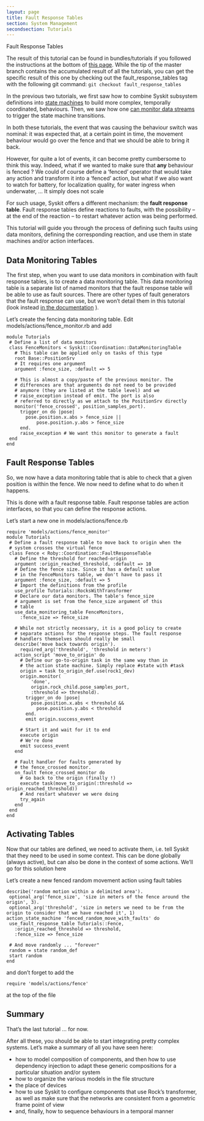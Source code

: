 ```yaml
---
layout: page
title: Fault Response Tables
section: System Management
secondsection: Tutorials
---
```


<div class="content2">
<div class="content2-pagetitle">Fault Response Tables</div>
<div class="content2-container line-box">
<div class="content2-container-1col">



<div class="note">
 <p>The result of this tutorial can be found in bundles/tutorials if you
followed the instructions at the bottom of <a href="../tutorials/index.html">this page</a>.
While the tip of the master branch contains the accumulated result of all the
tutorials, you can get the specific result of this one by checking out the
fault_response_tables tag with the following git command: <code>git checkout fault_response_tables</code></p>
</div>

<p>In the previous two tutorials, we first saw how to combine Syskit subsystem
definitions into <a href="1100_action_state_machines.html">state machines</a> to build more
complex, temporally coordinated, behaviours. Then, we saw how one <a href="1200_data_monitors.html">can monitor
data streams</a> to trigger the state machine transitions.</p>

<p>In both these tutorials, the event that was causing the behaviour switch was
nominal: it was expected that, at a certain point in time, the movement
behaviour would go over the fence and that we should be able to bring it back.</p>

<p>However, for quite a lot of events, it can become pretty cumbersome to think
this way. Indeed, what if we wanted to make sure that <strong>any</strong> behaviour is
fenced ? We could of course define a &lsquo;fenced&rsquo; operator that would take any
action and transform it into a &lsquo;fenced&rsquo; action, but what if we also want to
watch for battery, for localization quality, for water ingress when underwater,
&hellip; It simply does not scale</p>

<p>For such usage, Syskit offers a different mechanism: the <strong>fault response
table</strong>. Fault response tables define reactions to faults, with the possibility
&ndash; at the end of the reaction &ndash; to restart whatever action was being performed.</p>

<p>This tutorial will guide you through the process of defining such faults using
data monitors, defining the corresponding reaction, and use them in state
machines and/or action interfaces.</p>

<h2 id="data-monitoring-tables">Data Monitoring Tables</h2>
<p>The first step, when you want to use data monitors in combination with fault
response tables, is to create a data monitoring table. This data monitoring
table is a separate list of named monitors that the fault response table will be
able to use as fault sources. There are other types of fault generators that the
fault response can use, but we won&rsquo;t detail them in this tutorial (look instead
<a href="../system/fault_response_tables.html">in the documentation</a> ).</p>

<p>Let&rsquo;s create the fencing data monitoring table. Edit
models/actions/fence_monitor.rb and
add</p>

<pre><code class="language-ruby">module Tutorials
 # Define a list of data monitors
 class FenceMonitors &lt; Syskit::Coordination::DataMonitoringTable
   # This table can be applied only on tasks of this type
   root Base::PositionSrv
   # It requires one argument
   argument :fence_size, :default =&gt; 5

   # This is almost a copy/paste of the previous monitor. The
   # differences are that arguments do not need to be provided
   # anymore (they are listed at the table level) and we
   # raise_exception instead of emit. The port is also
   # referred to directly as we attach to the PositionSrv directly
   monitor('fence_crossed', position_samples_port).
     trigger_on do |pose|
       pose.position.x.abs &gt; fence_size ||
           pose.position.y.abs &gt; fence_size
     end.
     raise_exception # We want this monitor to generate a fault
 end
end
</code></pre>

<h2 id="fault-response-tables">Fault Response Tables</h2>
<p>So, we now have a data monitoring table that is able to check that a given
position is within the fence. We now need to define what to do when it happens.</p>

<p>This is done with a fault response table. Fault response tables are action
interfaces, so that you can define the response actions.</p>

<p>Let&rsquo;s start a new one in models/actions/fence.rb</p>

<pre><code class="language-ruby">require 'models/actions/fence_monitor'
module Tutorials
 # Define a fault response table to move back to origin when the
 # system crosses the virtual fence
 class Fence &lt; Roby::Coordination::FaultResponseTable
   # Define the threshold for reached-origin
   argument :origin_reached_threshold, :default =&gt; 10
   # Define the fence size. Since it has a default value
   # in the FenceMonitors table, we don't have to pass it
   argument :fence_size, :default =&gt; 5
   # Import the definitions from the profile
   use_profile Tutorials::RocksWithTransformer
   # Declare our data monitors. The table's fence_size
   # argument is set from the fence_size argument of this
   # table
   use_data_monitoring_table FenceMonitors,
     :fence_size =&gt; fence_size

   # While not strictly necessary, it is a good policy to create
   # separate actions for the response steps. The fault response
   # handlers themselves should really be small
   describe('move back towards origin').
     required_arg('threshold', 'threshold in meters')
   action_script 'move_to_origin' do
     # Define our go-to-origin task in the same way than in
     # the action state machine. Simply replace #state with #task
     origin = task to_origin_def.use(rock1_dev)
     origin.monitor(
         'done',
         origin.rock_child.pose_samples_port,
         :threshold =&gt; threshold).
       trigger_on do |pose|
         pose.position.x.abs &lt; threshold &amp;&amp;
           pose.position.y.abs &lt; threshold
       end.
       emit origin.success_event

     # Start it and wait for it to end
     execute origin
     # We're done
     emit success_event
   end

   # Fault handler for faults generated by
   # the fence_crossed monitor.
   on_fault fence_crossed_monitor do
     # Go back to the origin (finally !)
     execute task(move_to_origin(:threshold =&gt; origin_reached_threshold))
     # And restart whatever we were doing
     try_again
   end
 end
end
</code></pre>

<h2 id="activating-tables">Activating Tables</h2>
<p>Now that our tables are defined, we need to activate them, i.e. tell Syskit that
they need to be used in some context. This can be done globally (always active),
but can also be done in the context of some actions. We&rsquo;ll go for this solution
here</p>

<p>Let&rsquo;s create a new fenced random movement action using fault tables</p>

<pre><code class="language-ruby">describe('random motion within a delimited area').
 optional_arg('fence_size', 'size in meters of the fence around the origin', 3).
 optional_arg('threshold', 'size in meters we need to be from the origin to consider that we have reached it', 1)
action_state_machine 'fenced_random_move_with_faults' do
 use_fault_response_table Tutorials::Fence,
   :origin_reached_threshold =&gt; threshold,
   :fence_size =&gt; fence_size

 # And move randomly ... "forever"
 random = state random_def
 start random
end
</code></pre>

<p>and don&rsquo;t forget to add the</p>

<pre><code class="language-ruby">require 'models/actions/fence'
</code></pre>

<p>at the top of the file</p>

<h2 id="summary">Summary</h2>
<p>That&rsquo;s the last tutorial &hellip; for now.</p>

<p>After all these, you should be able to start integrating pretty complex systems.
Let&rsquo;s make a summary of all you have seen here:</p>

<ul>
 <li>how to model composition of components, and then how to use dependency
injection to adapt these generic compositions for a particular situation
and/or system</li>
 <li>how to organize the various models in the file structure</li>
 <li>the place of devices</li>
 <li>how to use Syskit to configure components that use Rock&rsquo;s transformer, as
well as make sure that the networks are consistent from a geometric frame
point of view</li>
 <li>and, finally, how to sequence behaviours in a temporal manner</li>
</ul>



</div>
</div>
</div>
